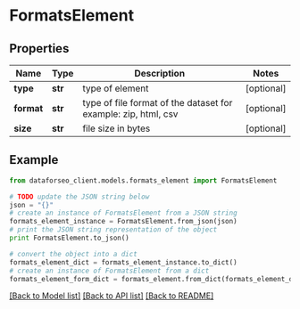 # FormatsElement


## Properties

Name | Type | Description | Notes
------------ | ------------- | ------------- | -------------
**type** | **str** | type of element | [optional] 
**format** | **str** | type of file format of the dataset for example: zip, html, csv | [optional] 
**size** | **str** | file size in bytes | [optional] 

## Example

```python
from dataforseo_client.models.formats_element import FormatsElement

# TODO update the JSON string below
json = "{}"
# create an instance of FormatsElement from a JSON string
formats_element_instance = FormatsElement.from_json(json)
# print the JSON string representation of the object
print FormatsElement.to_json()

# convert the object into a dict
formats_element_dict = formats_element_instance.to_dict()
# create an instance of FormatsElement from a dict
formats_element_form_dict = formats_element.from_dict(formats_element_dict)
```
[[Back to Model list]](../README.md#documentation-for-models) [[Back to API list]](../README.md#documentation-for-api-endpoints) [[Back to README]](../README.md)


